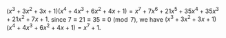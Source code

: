 $(x^3+3x^2+3x+1)(x^4+4x^3+6x^2+4x+1)=x^7+7x^6+21x^5+35x^4+35x^3+21x^2+7x+1$. since $7\equiv 21\equiv 35\equiv 0 \pmod 7$, we have $(x^3+3x^2+3x+1)(x^4+4x^3+6x^2+4x+1)=x^7+1$.